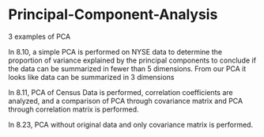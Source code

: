 # Principal-Component-Analysis
3 examples of PCA

In 8.10, a simple PCA is performed on NYSE data to determine the
proportion of variance explained by the principal components to
conclude if the data can be summarized in fewer than 5 dimensions. From
our PCA it looks like data can be summarized in 3 dimensions

In 8.11, PCA of Census Data is performed, correlation coefficients are
analyzed, and a comparison of PCA through covariance matrix and PCA
through correlation matrix is performed.

In 8.23, PCA without original data and only covariance matrix is
performed.
